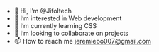 - 👋 Hi, I’m @Jifoltech
- 👀 I’m interested in Web development
- 🌱 I’m currently learning CSS
- 💞️ I’m looking to collaborate on projects
- 📫 How to reach me jeremiebo007@gmail.com

<!---
Jifoltech/Jifoltech is a ✨ special ✨ repository because its `README.md` (this file) appears on your GitHub profile.
You can click the Preview link to take a look at your changes.
--->
